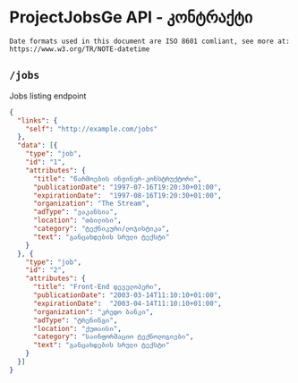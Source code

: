 # ProjectJobsGe API - კონტრაქტი

```Date formats used in this document are ISO 8601 comliant, see more at: https://www.w3.org/TR/NOTE-datetime```

## `/jobs`
Jobs listing endpoint

```JSON
{
  "links": {
    "self": "http://example.com/jobs"
  },
  "data": [{
    "type": "job",
    "id": "1",
    "attributes": {
      "title": "წარმოების ინჟინერ-კონსტრუქტორი",
      "publicationDate": "1997-07-16T19:20:30+01:00",
      "expirationDate":  "1997-08-16T19:20:30+01:00", 
      "organization": "The Stream",
      "adType": "ვაკანსია",
      "location": "თბილისი",
      "category": "ტექნიკური/ლოჯისტიკა",
      "text": "განცახდების სრული ტექსტი"
    }
  }, {
    "type": "job",
    "id": "2",
    "attributes": {
      "title": "Front-End დეველოპერი",
      "publicationDate": "2003-03-14T11:10:10+01:00",
      "expirationDate":  "2003-04-14T11:10:10+01:00",
      "organization": "კრედო ბანკი",
      "adType": "ტრენინგი",
      "location": "ქუთაისი",
      "category": "საინფორმაციო ტექნოლოგიები",
      "text": "განცახდების სრული ტექსტი"
    }
  }]
}
```
